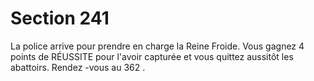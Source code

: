 # Section 241

La police arrive pour prendre en charge la Reine Froide. Vous gagnez 4 points de
RÉUSSITE pour l'avoir capturée et vous quittez aussitôt les abattoirs. Rendez -vous au
362 .